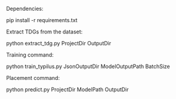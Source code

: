 Dependencies:

pip install -r requirements.txt

Extract TDGs from the dataset:

python extract_tdg.py ProjectDir OutputDir

Training command:

python train_typilus.py JsonOutputDir ModelOutputPath BatchSize

Placement command:

python predict.py ProjectDir ModelPath OutputDir

